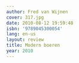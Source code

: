 ```yaml
---
author: Fred van Wijnen
cover: 317.jpg
date: 2010-08-12 19:59:48
isbn: '9789045300054'
lang: en-us
layout: review
title: Modern boeren
year: 2010
---
```


